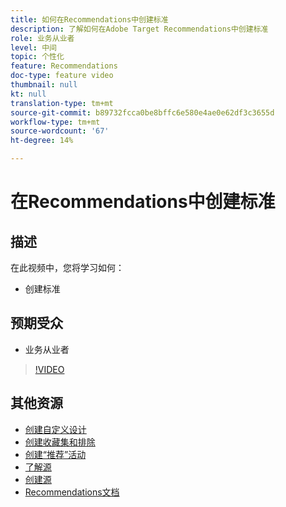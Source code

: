 ```yaml
---
title: 如何在Recommendations中创建标准
description: 了解如何在Adobe Target Recommendations中创建标准
role: 业务从业者
level: 中间
topic: 个性化
feature: Recommendations
doc-type: feature video
thumbnail: null
kt: null
translation-type: tm+mt
source-git-commit: b89732fcca0be8bffc6e580e4ae0e62df3c3655d
workflow-type: tm+mt
source-wordcount: '67'
ht-degree: 14%

---
```



# 在Recommendations中创建标准

## 描述

在此视频中，您将学习如何：

* 创建标准

## 预期受众

* 业务从业者

>[!VIDEO](https://video.tv.adobe.com/v/27694?quality=12)

## 其他资源

* [创建自定义设计](create-custom-designs.md)
* [创建收藏集和排除](create-collections-and-exclusions.md)
* [创建“推荐”活动](create-a-recommendations-activity.md)
* [了解源](understanding-feeds.md)
* [创建源](create-a-feed.md)
* [Recommendations文档](https://docs.adobe.com/content/help/en/target/using/recommendations/recommendations.html)